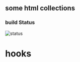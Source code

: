 ## some html collections

### build Status

![status](https://www.travis-ci.org/json-HB/htmlCollect.svg?branch=master)

# hooks
